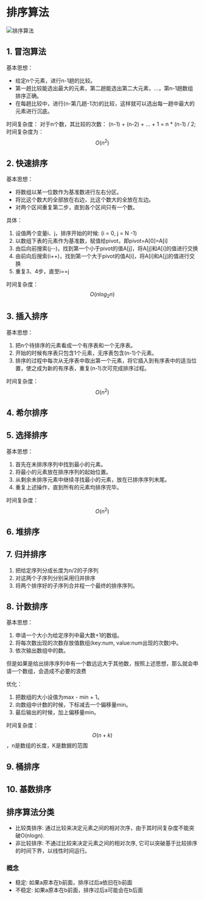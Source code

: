 # 排序算法

![排序算法](https://raw.githubusercontent.com/baijiangLai/DataStructureAndAlgorithm/master/images/..%2Fimages%2Fsort%2F%C5%C5%D0%F2%CB%E3%B7%A8.png)

## 1. 冒泡算法

基本思想：

- 给定n个元素，进行n-1趟的比较。
- 第一趟比较能选出最大的元素，第二趟能选出第二大元素，...，第n-1趟数组排序正确。
- 在每趟比较中，进行(n-第几趟-1次)的比较，这样就可以选出每一趟中最大的元素进行沉底。

时间复杂度：
对于n个数，其比较的次数：
(n-1) + (n-2) + ... + 1 = n * (n-1) / 2;
时间复杂度为：
$$
O(n^2)
$$




## 2. 快速排序
基本思想：
- 将数组以某一位数作为基准数进行左右分区。
- 将比这个数大的全部放在右边，比这个数大的全放在左边。
- 对两个区间重复第二步，直到各个区间只有一个数。

具体：
1. 设值两个变量i、j，排序开始的时候: (i = 0, j = N -1)
2. 以数组下表的元素作为基准数，赋值给pivot，即pivot=A[0]=A[i]
3. 由后向前搜索(j--)，找到第一个小于pivot的值A[j]，将A[j]和A[i]的值进行交换
4. 由前向后搜索(i++)，找到第一个大于pivot的值A[i]，将A[i]和A[j]的值进行交换
5. 重复3、4步，直至i==j

时间复杂度：
$$
O(nlog_2n)
$$

## 3. 插入排序
基本思想：
1. 把n个待排序的元素看成一个有序表和一个无序表。
2. 开始的时候有序表只包含1个元素，无序表包含(n-1)个元素。
3. 排序的过程中每次从无序表中取出第一个元素，将它插入到有序表中的适当位置，使之成为新的有序表，重复(n-1)次可完成排序过程。

时间复杂度：
$$O(n^2)$$

## 4. 希尔排序

## 5. 选择排序
基本思想：
1. 首先在未排序序列中找到最小的元素。
2. 将最小的元素放在排序序列的起始位置。
3. 从剩余未排序元素中继续寻找最小的元素，放在已排序序列末尾。
4. 重复上述操作，直到所有的元素均排序完毕。

时间复杂度：
$$O(n^2)$$
## 6. 堆排序

## 7. 归并排序
1. 把给定序列分成长度为n/2的子序列
2. 对这两个子序列分别采用归并排序
3. 将两个排序好的子序列合并程一个最终的排序序列。

## 8. 计数排序
基本思想：
1. 申请一个大小为给定序列中最大数+1的数组。
2. 将每次数出现的次数存放值数组(key:num, value:num出现的次数)中。
3. 依次输出数组中的数。


但是如果是给出排序序列中有一个数远远大于其他数，按照上述思想，那么就会申请一个数组，会造成不必要的浪费

优化：
1. 把数组的大小设值为max - min + 1。
2. 向数组中计数的时候，下标减去一个偏移量min。
3. 最后输出的时候，加上偏移量min。

时间复杂度：
$$O(n+k)$$，n是数组的长度，K是数据的范围

## 9. 桶排序

## 10. 基数排序

## 排序算法分类

- 比较类排序: 通过比较来决定元素之间的相对次序，由于其时间复杂度不能突破O(nlogn).
- 非比较排序: 不通过比较来决定元素之间的相对次序, 它可以突破基于比较排序的时间下界，以线性时间运行。

### 概念

- 稳定: 如果a原本在b前面，排序过后a依旧在b前面
- 不稳定: 如果a原本在b前面，排序过后a可能会在b后面